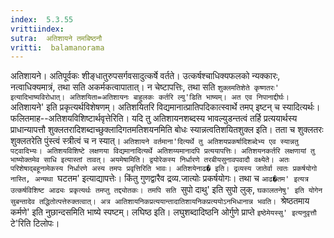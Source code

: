```yaml
---
index:  5.3.55
vrittiindex: 
sutra:  अतिशायने तमबिष्ठनौ
vritti:  balamanorama 
---
```


अतिशायने। अतिपूर्वकः शीङ्धातुरुपसर्गवसादुत्कर्षे वर्तते। उत्कर्षश्चाधिक्यफलको न्यक्कारः, नत्वाधिक्यमात्रं, तथा सति अकर्मकत्वापातात्। न चेष्टापत्तिः, तथा सति `शुक्लमतिशेते कृष्णतरः' इत्यादिभाष्यविरोधात्। अतिशयिता=अतिशायनः बाहुलकः कर्तरि ल्यु'डिति भाष्यम्। अत एव निपानाद्दीर्घः। `अतिशायने' इति प्रकृत्यर्थविशेषणम्। अतिशयितरि विद्यमानात्प्रातिपदिकात्स्वार्थे तमप् इष्टन् च स्यादित्यर्थः। फलितमाह--अतिशयविशिष्टार्थवृत्तेरिति। यदि तु अतिशायनशब्दस्य भावल्युडन्तत्वं तर्हि प्रत्ययार्थस्य प्राधान्यापत्तौ शुक्लतरादिशब्दाच्छुक्लादिगतमतिशयनमिति बोधः स्यान्नत्वतिशयितशुक्ल इति। तता च शुक्लतरः शुक्लतरेति पुंस्त्वं स्त्रीत्वं च न स्यात्। `अतिशायने वर्तमाना'दित्यर्थे तु अतिशयप्रकर्षादिशब्देभ्य एव स्यान्नतु पट्वादिभ्यः। अतिशयविशिष्टे लक्षणया विद्यमानादित्यर्थे अतिशय्यमानादपि प्रत्ययापत्तिः। अतिशयनकर्तरि लक्षणायां तु भाष्योक्तमेव साधि इत्यास्तां तावत्। अयमेषामिति। द्वयोरेकस्य निर्धारणे तरबीयसुनावपवादौ वक्ष्येते। अतः परिशेषाद्बहूनामेकस्य निर्धारणे अस्य तमपः प्रवृत्तिरिति भावः। अतिशयेनाढ� इति। द्रव्यस्य जातेर्वा त्वतः प्रकर्षयोगो नास्ति, अन्यथा `घटतम' इत्याद्यापत्तेः। किंतु गुणद्वारैव द्रव्य.जात्योः प्रकर्षयोगः। तथा च `आढ�तम' इत्यत्र उत्कर्षविशिष्ट आढ्यः प्रकृत्यर्थः तमप्तु तद्द्योतकः। तमपि सति `सुपो दाथु' इति सुपो लुक्, `घकालतनेषु' इति योगेन सुबन्तादेव तद्धितोत्पत्तेरुक्तत्वात्। अत्र आतिशायनिकप्रत्ययान्तादातिशायनिकप्रत्ययोऽनभिधानान्न भवति। `श्रेष्ठतमाय कर्मणे' इति नुछान्दसमिति भाष्ये स्पष्टम्। लघिष्ठ इति। लघुशब्दादिष्ठनि ओर्गुणे प्राप्ते `इष्ठेमेयस्सु' इत्यनुवृत्तौ `टे'रिति टिलोपः।

